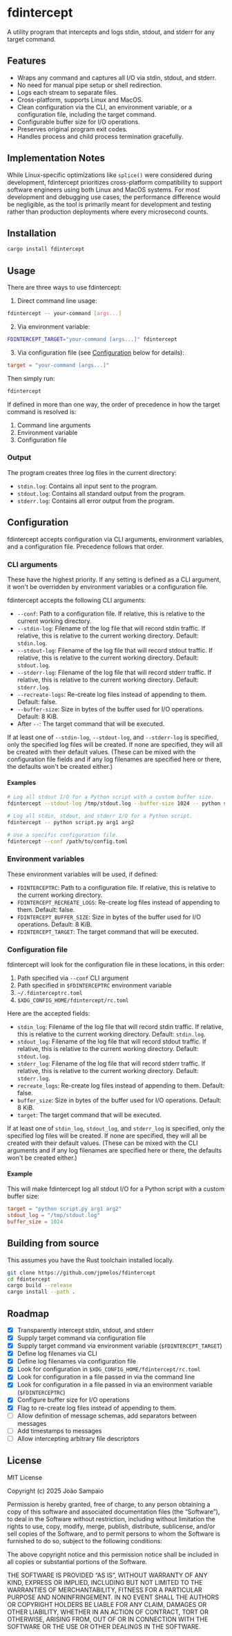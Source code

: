 # fdintercept

A utility program that intercepts and logs stdin, stdout, and stderr for any
target command.

## Features

- Wraps any command and captures all I/O via stdin, stdout, and stderr.
- No need for manual pipe setup or shell redirection.
- Logs each stream to separate files.
- Cross-platform, supports Linux and MacOS.
- Clean configuration via the CLI, an environment variable, or a configuration
  file, including the target command.
- Configurable buffer size for I/O operations.
- Preserves original program exit codes.
- Handles process and child process termination gracefully.

## Implementation Notes

While Linux-specific optimizations like `splice()` were considered during
development, fdintercept prioritizes cross-platform compatibility to support
software engineers using both Linux and MacOS systems. For most development and
debugging use cases, the performance difference would be negligible, as the
tool is primarily meant for development and testing rather than production
deployments where every microsecond counts.

## Installation

```bash
cargo install fdintercept
```

## Usage

There are three ways to use fdintercept:

1. Direct command line usage:

```bash
fdintercept -- your-command [args...]
```

2. Via environment variable:

```bash
FDINTERCEPT_TARGET="your-command [args...]" fdintercept
```

3. Via configuration file (see [Configuration](#configuration) below for
   details):

```toml
target = "your-command [args...]"
```

Then simply run:

```bash
fdintercept
```

If defined in more than one way, the order of precedence in how the target
command is resolved is:

1. Command line arguments
2. Environment variable
3. Configuration file

### Output

The program creates three log files in the current directory:

- `stdin.log`: Contains all input sent to the program.
- `stdout.log`: Contains all standard output from the program.
- `stderr.log`: Contains all error output from the program.

## Configuration

fdintercept accepts configuration via CLI arguments, environment variables, and
a configuration file. Precedence follows that order.

### CLI arguments

These have the highest priority. If any setting is defined as a CLI argument,
it won't be overridden by environment variables or a configuration file.

fdintercept accepts the following CLI arguments:

- `--conf`: Path to a configuration file. If relative, this is relative to the
  current working directory.
- `--stdin-log`: Filename of the log file that will record stdin traffic. If
  relative, this is relative to the current working directory. Default:
  `stdin.log`.
- `--stdout-log`: Filename of the log file that will record stdout traffic. If
  relative, this is relative to the current working directory. Default:
  `stdout.log`.
- `--stderr-log`: Filename of the log file that will record stderr traffic. If
  relative, this is relative to the current working directory. Default:
  `stderr.log`.
- `--recreate-logs`: Re-create log files instead of appending to them. Default:
  false.
- `--buffer-size`: Size in bytes of the buffer used for I/O operations.
  Default: 8 KiB.
- After `--`: The target command that will be executed.

If at least one of `--stdin-log`, `--stdout-log`, and `--stderr-log` is
specified, only the specified log files will be created. If none are specified,
they will all be created with their default values. (These can be mixed with
the configuration file fields and if any log filenames are specified here or
there, the defaults won't be created either.)

#### Examples

```bash
# Log all stdout I/O for a Python script with a custom buffer size.
fdintercept --stdout-log /tmp/stdout.log --buffer-size 1024 -- python script.py arg1 arg2

# Log all stdin, stdout, and stderr I/O for a Python script.
fdintercept -- python script.py arg1 arg2

# Use a specific configuration file.
fdintercept --conf /path/to/config.toml
```

### Environment variables

These environment variables will be used, if defined:

- `FDINTERCEPTRC`: Path to a configuration file. If relative, this is relative
  to the current working directory.
- `FDINTERCEPT_RECREATE_LOGS`: Re-create log files instead of appending to
  them. Default: false.
- `FDINTERCEPT_BUFFER_SIZE`: Size in bytes of the buffer used for I/O
  operations. Default: 8 KiB.
- `FDINTERCEPT_TARGET`: The target command that will be executed.

### Configuration file

fdintercept will look for the configuration file in these locations, in this
order:

1. Path specified via `--conf` CLI argument
2. Path specified in `$FDINTERCEPTRC` environment variable
3. `~/.fdinterceptrc.toml`
4. `$XDG_CONFIG_HOME/fdintercept/rc.toml`

Here are the accepted fields:

- `stdin_log`: Filename of the log file that will record stdin traffic. If
  relative, this is relative to the current working directory. Default:
  `stdin.log`.
- `stdout_log`: Filename of the log file that will record stdout traffic. If
  relative, this is relative to the current working directory. Default:
  `stdout.log`.
- `stderr_log`: Filename of the log file that will record stderr traffic. If
  relative, this is relative to the current working directory. Default:
  `stderr.log`.
- `recreate_logs`: Re-create log files instead of appending to them. Default:
  false.
- `buffer_size`: Size in bytes of the buffer used for I/O operations. Default:
  8 KiB.
- `target`: The target command that will be executed.

If at least one of `stdin_log`, `stdout_log`, and `stderr_log` is specified,
only the specified log files will be created. If none are specified, they will
all be created with their default values. (These can be mixed with the CLI
arguments and if any log filenames are specified here or there, the defaults
won't be created either.)

#### Example

This will make fdintercept log all stdout I/O for a Python script with a custom
buffer size:

```toml
target = "python script.py arg1 arg2"
stdout_log = "/tmp/stdout.log"
buffer_size = 1024
```

## Building from source

This assumes you have the Rust toolchain installed locally.

```bash
git clone https://github.com/jpmelos/fdintercept
cd fdintercept
cargo build --release
cargo install --path .
```

## Roadmap

- [x] Transparently intercept stdin, stdout, and stderr
- [x] Supply target command via configuration file
- [x] Supply target command via environment variable (`$FDINTERCEPT_TARGET`)
- [x] Define log filenames via CLI
- [x] Define log filenames via configuration file
- [x] Look for configuration in `$XDG_CONFIG_HOME/fdintercept/rc.toml`
- [x] Look for configuration in a file passed in via the command line
- [x] Look for configuration in a file passed in via an environment variable
  (`$FDINTERCEPTRC`)
- [x] Configure buffer size for I/O operations
- [x] Flag to re-create log files instead of appending to them.
- [ ] Allow definition of message schemas, add separators between messages
- [ ] Add timestamps to messages
- [ ] Allow intercepting arbitrary file descriptors

## License

MIT License

Copyright (c) 2025 João Sampaio

Permission is hereby granted, free of charge, to any person obtaining a copy of
this software and associated documentation files (the “Software”), to deal in
the Software without restriction, including without limitation the rights to
use, copy, modify, merge, publish, distribute, sublicense, and/or sell copies
of the Software, and to permit persons to whom the Software is furnished to do
so, subject to the following conditions:

The above copyright notice and this permission notice shall be included in all
copies or substantial portions of the Software.

THE SOFTWARE IS PROVIDED “AS IS”, WITHOUT WARRANTY OF ANY KIND, EXPRESS OR
IMPLIED, INCLUDING BUT NOT LIMITED TO THE WARRANTIES OF MERCHANTABILITY,
FITNESS FOR A PARTICULAR PURPOSE AND NONINFRINGEMENT. IN NO EVENT SHALL THE
AUTHORS OR COPYRIGHT HOLDERS BE LIABLE FOR ANY CLAIM, DAMAGES OR OTHER
LIABILITY, WHETHER IN AN ACTION OF CONTRACT, TORT OR OTHERWISE, ARISING FROM,
OUT OF OR IN CONNECTION WITH THE SOFTWARE OR THE USE OR OTHER DEALINGS IN THE
SOFTWARE.
